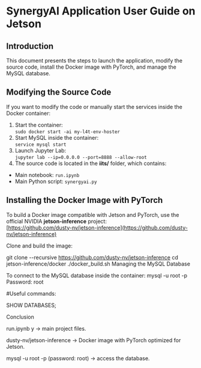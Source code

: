  # SynergyAI Application User Guide on Jetson

## Introduction
This document presents the steps to launch the application, modify the source code, install the Docker image with PyTorch, and manage the MySQL database.



## Modifying the Source Code
If you want to modify the code or manually start the services inside the Docker container:  
1. Start the container:  
`sudo docker start -ai my-l4t-env-hoster`  
2. Start MySQL inside the container:  
`service mysql start`  
3. Launch Jupyter Lab:  
`jupyter lab --ip=0.0.0.0 --port=8888 --allow-root`  
4. The source code is located in the **iits/** folder, which contains:  
- Main notebook: `run.ipynb`  
- Main Python script: `synergyai.py`

## Installing the Docker Image with PyTorch
To build a Docker image compatible with Jetson and PyTorch, use the official NVIDIA **jetson-inference** project:  
[https://github.com/dusty-nv/jetson-inference](https://github.com/dusty-nv/jetson-inference)  

Clone and build the image:  
 
git clone --recursive https://github.com/dusty-nv/jetson-inference
cd jetson-inference/docker
./docker_build.sh
Managing the MySQL Database

To connect to the MySQL database inside the container:
mysql -u root -p
Password: root

#Useful commands:

SHOW DATABASES;

Conclusion

 

run.ipynb  y → main project files.

dusty-nv/jetson-inference → Docker image with PyTorch optimized for Jetson.

mysql -u root -p (password: root) → access the database.
